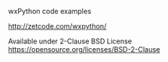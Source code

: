 wxPython code examples

http://zetcode.com/wxpython/


Available under 2-Clause BSD License https://opensource.org/licenses/BSD-2-Clause
